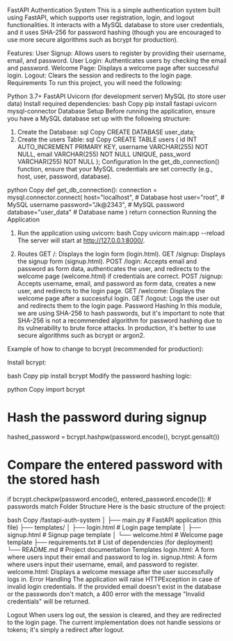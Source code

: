 FastAPI Authentication System
This is a simple authentication system built using FastAPI, which supports user registration, login, and logout functionalities. It interacts with a MySQL database to store user credentials, and it uses SHA-256 for password hashing (though you are encouraged to use more secure algorithms such as bcrypt for production).

Features:
User Signup: Allows users to register by providing their username, email, and password.
User Login: Authenticates users by checking the email and password.
Welcome Page: Displays a welcome page after successful login.
Logout: Clears the session and redirects to the login page.
Requirements
To run this project, you will need the following:

Python 3.7+
FastAPI
Uvicorn (for development server)
MySQL (to store user data)
Install required dependencies:
bash
Copy
pip install fastapi uvicorn mysql-connector
Database Setup
Before running the application, ensure you have a MySQL database set up with the following structure:

1. Create the Database:
sql
Copy
CREATE DATABASE user_data;
2. Create the users Table:
sql
Copy
CREATE TABLE users (
    id INT AUTO_INCREMENT PRIMARY KEY,
    username VARCHAR(255) NOT NULL,
    email VARCHAR(255) NOT NULL UNIQUE,
    pass_word VARCHAR(255) NOT NULL
);
Configuration
In the get_db_connection() function, ensure that your MySQL credentials are set correctly (e.g., host, user, password, database).

python
Copy
def get_db_connection():
    connection = mysql.connector.connect(
        host="localhost",      # Database host
        user="root",           # MySQL username
        password="Jk@2343",    # MySQL password
        database="user_data"   # Database name
    )
    return connection
Running the Application
1. Run the application using uvicorn:
bash
Copy
uvicorn main:app --reload
The server will start at http://127.0.0.1:8000/.

2. Routes
GET /: Displays the login form (login.html).
GET /signup: Displays the signup form (signup.html).
POST /login: Accepts email and password as form data, authenticates the user, and redirects to the welcome page (welcome.html) if credentials are correct.
POST /signup: Accepts username, email, and password as form data, creates a new user, and redirects to the login page.
GET /welcome: Displays the welcome page after a successful login.
GET /logout: Logs the user out and redirects them to the login page.
Password Hashing
In this module, we are using SHA-256 to hash passwords, but it's important to note that SHA-256 is not a recommended algorithm for password hashing due to its vulnerability to brute force attacks. In production, it's better to use secure algorithms such as bcrypt or argon2.

Example of how to change to bcrypt (recommended for production):

Install bcrypt:

bash
Copy
pip install bcrypt
Modify the password hashing logic:

python
Copy
import bcrypt

# Hash the password during signup
hashed_password = bcrypt.hashpw(password.encode(), bcrypt.gensalt())

# Compare the entered password with the stored hash
if bcrypt.checkpw(password.encode(), entered_password.encode()):
    # passwords match
Folder Structure
Here is the basic structure of the project:

bash
Copy
/fastapi-auth-system
│
├── main.py                  # FastAPI application (this file)
├── templates/
│   ├── login.html           # Login page template
│   ├── signup.html          # Signup page template
│   └── welcome.html         # Welcome page template
├── requirements.txt         # List of dependencies (for deployment)
└── README.md                # Project documentation
Templates
login.html: A form where users input their email and password to log in.
signup.html: A form where users input their username, email, and password to register.
welcome.html: Displays a welcome message after the user successfully logs in.
Error Handling
The application will raise HTTPException in case of invalid login credentials. If the provided email doesn't exist in the database or the passwords don't match, a 400 error with the message "Invalid credentials" will be returned.

Logout
When users log out, the session is cleared, and they are redirected to the login page. The current implementation does not handle sessions or tokens; it's simply a redirect after logout.

